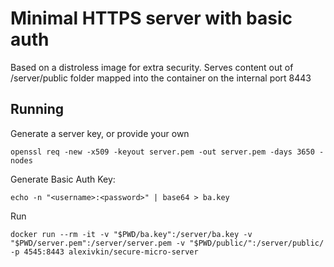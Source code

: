 # Minimal HTTPS server with basic auth

Based on a distroless image for extra security. Serves content out of /server/public folder mapped into the container on the internal port 8443

## Running

Generate a server key, or provide your own

	openssl req -new -x509 -keyout server.pem -out server.pem -days 3650 -nodes

Generate Basic Auth Key:

	echo -n "<username>:<password>" | base64 > ba.key

Run

 	docker run --rm -it -v "$PWD/ba.key":/server/ba.key -v "$PWD/server.pem":/server/server.pem -v "$PWD/public/":/server/public/ -p 4545:8443 alexivkin/secure-micro-server
